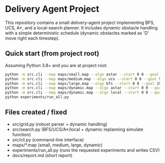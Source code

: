 # Delivery Agent Project

This repository contains a small delivery-agent project implementing BFS, UCS, A*, and a local-search planner.
It includes dynamic obstacle handling with a simple deterministic schedule (dynamic obstacles marked as 'D' move right each timestep).

## Quick start (from project root)
Assuming Python 3.8+ and you are at project root:
```bash
python -m src.cli --map maps/small.map --algo astar --start 0 0 --goal 4 4
python -m src.cli --map maps/medium.map --algo ucs --start 0 0 --goal 9 9
python -m src.cli --map maps/large.map --algo bfs --start 0 0 --goal 19 19
python -m src.cli --map maps/dynamic.map --algo astar --start 0 0 --goal 7 11
python -m src.cli --map maps/dynamic.map --algo local --start 0 0 --goal 7 11
python experiments/run_all.py
```

## Files created / fixed
- src/grid.py (robust parser + dynamic handling)
- src/search.py (BFS/UCS/A*/local + dynamic replanning simulate function)
- src/cli.py (command-line interface)
- maps/*.map (small, medium, large, dynamic)
- experiments/run_all.py (runs the requested experiments and writes CSV)
- docs/report.md (short report)
